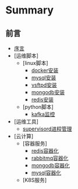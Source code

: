 # Summary

## 前言
* [序言](README.md)
* [运维脚本]
    * [linux脚本]
        * [docker安装](script/docker.md)
        * [mysql安装](script/mysql.md)
        * [vsftpd安装](script/vsftpd.md)
        * [mongodb安装](script/mongodb.md)
        * [redis安装](script/redis.md)
    * [python脚本]
        * [kafka监控](script/kafka-monitor.md)
* [运维工具]
    * [supervisord进程管理](tool/supervisord.md)
* [云计算]
    * [容器服务]
        * [redis容器化](cloud/redis.md)
        * [rabbitmq容器化](cloud/rabbitmq.md)
        * [mongodb容器化](cloud/mongodb.md)
        * [mysql容器化](cloud/mysql.md)
    * [K8S服务]

